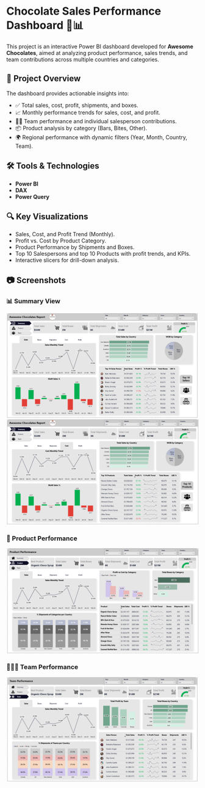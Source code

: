 # Chocolate Sales Performance Dashboard 🍫📊

This project is an interactive Power BI dashboard developed for **Awesome Chocolates**, aimed at analyzing product performance, sales trends, and team contributions across multiple countries and categories.

## 📌 Project Overview

The dashboard provides actionable insights into:

- ✅ Total sales, cost, profit, shipments, and boxes.
- 📈 Monthly performance trends for sales, cost, and profit.
- 🧍‍♂️ Team performance and individual salesperson contributions.
- 📦 Product analysis by category (Bars, Bites, Other).
- 🌍 Regional performance with dynamic filters (Year, Month, Country, Team).

## 🛠 Tools & Technologies

- **Power BI**
- **DAX**
- **Power Query**

## 🔍 Key Visualizations

- Sales, Cost, and Profit Trend (Monthly).
- Profit vs. Cost by Product Category.
- Product Performance by Shipments and Boxes.
- Top 10 Salespersons and top 10 Products with profit trends, and KPIs.
- Interactive slicers for drill-down analysis.

## 📷 Screenshots

### 📊 Summary View  
![Summary](https://github.com/AbdelrahmanAdelAbo-Bakr/Awesome-Chocolates/blob/ab9a6b00edfd8508486c2efed3e49c173499c30d/Summary%20(Top%2010%20Sellers).png)
![Summary](https://github.com/AbdelrahmanAdelAbo-Bakr/Awesome-Chocolates/blob/ab9a6b00edfd8508486c2efed3e49c173499c30d/Summary%20(Top%2010%20Products).png)

### 🧺 Product Performance  
![Product Performance](https://github.com/AbdelrahmanAdelAbo-Bakr/Awesome-Chocolates/blob/ab9a6b00edfd8508486c2efed3e49c173499c30d/Product%20performance.png)

### 🧑‍🤝‍🧑 Team Performance  
![Team Performance](https://github.com/AbdelrahmanAdelAbo-Bakr/Awesome-Chocolates/blob/ab9a6b00edfd8508486c2efed3e49c173499c30d/Team%20performance.png)

